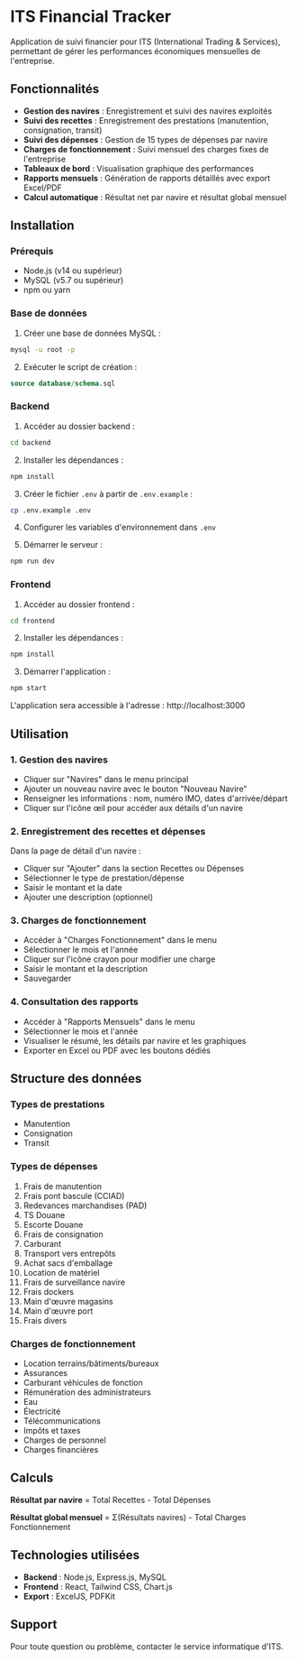 # ITS Financial Tracker

Application de suivi financier pour ITS (International Trading & Services), permettant de gérer les performances économiques mensuelles de l'entreprise.

## Fonctionnalités

- **Gestion des navires** : Enregistrement et suivi des navires exploités
- **Suivi des recettes** : Enregistrement des prestations (manutention, consignation, transit)
- **Suivi des dépenses** : Gestion de 15 types de dépenses par navire
- **Charges de fonctionnement** : Suivi mensuel des charges fixes de l'entreprise
- **Tableaux de bord** : Visualisation graphique des performances
- **Rapports mensuels** : Génération de rapports détaillés avec export Excel/PDF
- **Calcul automatique** : Résultat net par navire et résultat global mensuel

## Installation

### Prérequis

- Node.js (v14 ou supérieur)
- MySQL (v5.7 ou supérieur)
- npm ou yarn

### Base de données

1. Créer une base de données MySQL :
```bash
mysql -u root -p
```

2. Exécuter le script de création :
```sql
source database/schema.sql
```

### Backend

1. Accéder au dossier backend :
```bash
cd backend
```

2. Installer les dépendances :
```bash
npm install
```

3. Créer le fichier `.env` à partir de `.env.example` :
```bash
cp .env.example .env
```

4. Configurer les variables d'environnement dans `.env`

5. Démarrer le serveur :
```bash
npm run dev
```

### Frontend

1. Accéder au dossier frontend :
```bash
cd frontend
```

2. Installer les dépendances :
```bash
npm install
```

3. Démarrer l'application :
```bash
npm start
```

L'application sera accessible à l'adresse : http://localhost:3000

## Utilisation

### 1. Gestion des navires

- Cliquer sur "Navires" dans le menu principal
- Ajouter un nouveau navire avec le bouton "Nouveau Navire"
- Renseigner les informations : nom, numéro IMO, dates d'arrivée/départ
- Cliquer sur l'icône œil pour accéder aux détails d'un navire

### 2. Enregistrement des recettes et dépenses

Dans la page de détail d'un navire :
- Cliquer sur "Ajouter" dans la section Recettes ou Dépenses
- Sélectionner le type de prestation/dépense
- Saisir le montant et la date
- Ajouter une description (optionnel)

### 3. Charges de fonctionnement

- Accéder à "Charges Fonctionnement" dans le menu
- Sélectionner le mois et l'année
- Cliquer sur l'icône crayon pour modifier une charge
- Saisir le montant et la description
- Sauvegarder

### 4. Consultation des rapports

- Accéder à "Rapports Mensuels" dans le menu
- Sélectionner le mois et l'année
- Visualiser le résumé, les détails par navire et les graphiques
- Exporter en Excel ou PDF avec les boutons dédiés

## Structure des données

### Types de prestations
- Manutention
- Consignation  
- Transit

### Types de dépenses
1. Frais de manutention
2. Frais pont bascule (CCIAD)
3. Redevances marchandises (PAD)
4. TS Douane
5. Escorte Douane
6. Frais de consignation
7. Carburant
8. Transport vers entrepôts
9. Achat sacs d'emballage
10. Location de matériel
11. Frais de surveillance navire
12. Frais dockers
13. Main d'œuvre magasins
14. Main d'œuvre port
15. Frais divers

### Charges de fonctionnement
- Location terrains/bâtiments/bureaux
- Assurances
- Carburant véhicules de fonction
- Rémunération des administrateurs
- Eau
- Électricité
- Télécommunications
- Impôts et taxes
- Charges de personnel
- Charges financières

## Calculs

**Résultat par navire** = Total Recettes - Total Dépenses

**Résultat global mensuel** = Σ(Résultats navires) - Total Charges Fonctionnement

## Technologies utilisées

- **Backend** : Node.js, Express.js, MySQL
- **Frontend** : React, Tailwind CSS, Chart.js
- **Export** : ExcelJS, PDFKit

## Support

Pour toute question ou problème, contacter le service informatique d'ITS.